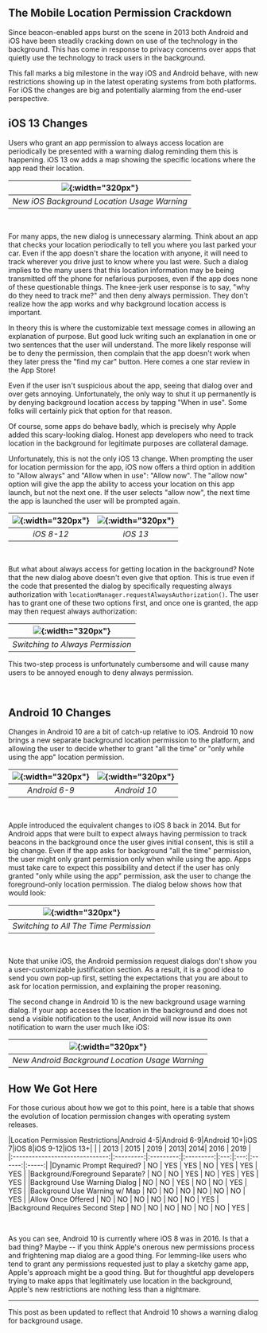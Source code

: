 ## The Mobile Location Permission Crackdown

Since beacon-enabled apps burst on the scene in 2013 both Android and iOS have been steadily cracking down on use of the technology in the background.
This has come in response to privacy concerns over apps that quietly use the technology to track users in the background.

This fall marks a big milestone in the way iOS and Android behave, with new restrictions showing up in the latest operating systems from
both platforms.  For iOS the changes are big and potentially alarming from the end-user perspective.



## iOS 13 Changes

Users who grant an app permission to always access location are periodically be presented with a warning dialog reminding them this is happening.  iOS 13 ow adds a map showing the specific locations
where the app read their location.

| ![](/images/used-location-in-background.jpg){:width="320px"} |
|:--:|
| *New iOS Background Location Usage Warning* |

<br/>

For many apps, the new dialog is unnecessary alarming.  Think about an app that checks your location periodically to tell you where you last parked your car.  Even if the app doesn't share the location with anyone, it will need to
track wherever you drive just to know where you last were.  Such a dialog implies to the many users that this location information may be being transmitted off the phone for nefarious purposes, even if the app does none of these
questionable things.   The knee-jerk user response is to say, "why do they need to track me?" and then deny always permission.  They don't realize how the app works and why background location access is important.

In theory this is where the customizable text message comes in allowing an explanation of purpose.  But good luck writing such an explanation in one or two sentences that the user will understand.  The more likely response will
be to deny the permission, then complain that the app doesn't work when they later press the "find my car" button.  Here comes a one star review in the App Store!

Even if the user isn't suspicious about the app, seeing that dialog over and over gets annoying.  Unfortunately, the only way to shut it up permanently is by denying background location access by tapping "When in use".  Some folks will certainly pick that option for that reason.

Of course, some apps do behave badly, which is precisely why Apple added this scary-looking dialog.  Honest app developers who need to track location in the background for legitimate purposes are collateral damage.

Unfortunately, this is not the only iOS 13 change.   When prompting the user for location permission for the app, iOS now offers a third option in addition to "Allow always" and "Allow when in use":  "Allow now".  The "allow now" option will give the app the ability to access your location on this app launch, but not the next one.  If the user selects "allow now", the next time the app is launched the user will be prompted again.

| ![](/images/ios10-location-promopt.png){:width="320px"} | ![](/images/ios13-initial-location-prompt.png){:width="320px"} |
|:--:|:--:|
| *iOS 8-12* | *iOS 13*|

<br/>

But what about always access for getting location in the background?  Note that the new dialog above doesn't even give that option.  This is true even if the code that presented the dialog by specifically requesting always authorization with `locationManager.requestAlwaysAuthorization()`. The user has to grant one of these two options first, and once one is granted, the app may then request always authorization:

| ![](/images/ios13-location-background-prompt.png){:width="320px"} |
|:--:|
| *Switching to Always Permission* |


This two-step process is unfortunately cumbersome and will cause many users to be annoyed enough to deny always permission.

<br/>

## Android 10 Changes

Changes in Android 10 are a bit of catch-up relative to iOS.  Android 10 now brings a new separate background location permission to the platform, and allowing the user to decide whether to grant "all the time" or "only while using the app" location permission.

| ![](/images/android-9-location-prompt.png){:width="320px"} | ![](/images/android-permission-dialog.png){:width="320px"} |
|:--:|:--:|
| *Android 6-9* | *Android 10*|

<br/>

Apple introduced the equivalent changes to iOS 8 back in 2014.  But for Android apps that were built to expect always having permission to track beacons in the background once the user gives initial consent, this is still a
big change.  Even if the app asks for background "all the time" permission, the user might only grant permission only when while using the app.   Apps must take care to expect this possibility and detect if the user has only granted "only while using the app" permission, ask the user to change the foreground-only location
permission.  The dialog below shows how that would look:


| ![](/images/android-switch-to-always.png){:width="320px"} |
|:--:|
| *Switching to All The Time Permission* |

<br/>

Note that unike iOS, the Android permission request dialogs don't show you a user-customizable justification section.  As a result, it is a good idea to send you own pop-up first, setting the expectations that you are about to ask for location permission, and explaining the proper reasoning.

The second change in Android 10 is the new background usage warning dialog.  If your app accesses the location in the background and does not send a visible notification to the user, Android will now issue its own notification to warn the user much like iOS:

| ![](/images/android-background-warning.png){:width="320px"} |
|:--:|
| *New Android Background Location Usage Warning* |


## How We Got Here

For those curious about how we got to this point, here is a table that shows the evolution of location permission changes with operating system releases.


|Location Permission Restrictions|Android 4-5|Android 6-9|Android 10+|iOS 7|iOS 8|iOS 9-12|iOS 13+|
|                                | 2013      | 2015      | 2019      | 2013| 2014| 2016   | 2019  |
|:------------------------------:|:---------:|:---------:|:---------:|:---:|:---:|:------:|:-----:|
|Dynamic Prompt Required?        | NO        | YES       | YES       | NO  | YES | YES    | YES   |
|Background/Foreground Separate? | NO        | NO        | YES       | NO  | YES | YES    | YES   |
|Background Use Warning Dialog   | NO        | NO        | YES       | NO  | NO  | YES    | YES   |
|Background Use Warning w/ Map   | NO        | NO        | NO        | NO  | NO  | NO     | YES   |
|Allow Once Offered              | NO        | NO        | NO        | NO  | NO  | NO     | YES   |
|Background Requires Second Step | NO        | NO        | NO        | NO  | NO  | NO     | YES   |

<br/>

As you can see, Android 10 is currently where iOS 8 was in 2016.  Is that a bad thing?  Maybe -- if you think Apple's onerous new permissions process and frightening map dialog are a good thing.
For lemming-like users who tend to grant any permissions requested just to play a sketchy game app, Apple's approach might be a good thing.  But for thoughtful app developers trying to make apps that legitimately use location in the background, Apple's new restrictions are nothing less than a nightmare.



<hr/>
This post as been updated to reflect that Android 10 shows a warning dialog for background usage.
